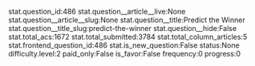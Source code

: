 stat.question_id:486
stat.question__article__live:None
stat.question__article__slug:None
stat.question__title:Predict the Winner
stat.question__title_slug:predict-the-winner
stat.question__hide:False
stat.total_acs:1672
stat.total_submitted:3784
stat.total_column_articles:5
stat.frontend_question_id:486
stat.is_new_question:False
status:None
difficulty.level:2
paid_only:False
is_favor:False
frequency:0
progress:0
